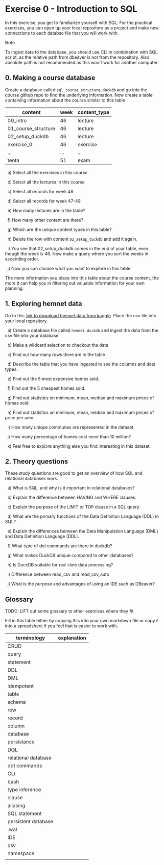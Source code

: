 # Exercise 0 - Introduction to SQL

In this exercise, you get to familiarize yourself with SQL. For the practical exercises, you can open up your local repository as a project and make new connections to each databse file that you will work with.

> [!NOTE]
> To ingest data to the database, you should use CLI in combination with SQL script, as the relative path from dbeaver is not from the repository. Also absolute path is not recommended as this won't work for another computer.

## 0. Making a course database

Create a database called `sql_course_structure.duckdb` and go into the course github repo to find the underlying information. Now create a table containing information about the course similar to this table

| content             | week | content_type |
| ------------------- | ---- | ------------ |
| 00_intro            | 46   | lecture      |
| 01_course_structure | 46   | lecture      |
| 02_setup_duckdb     | 46   | lecture      |
| exercise_0          | 46   | exercise     |
| ...                 | ...  | ...          |
| tenta               | 51   | exam         |

&nbsp; a) Select all the exercises in this course

&nbsp; b) Select all the lectures in this course

&nbsp; c) Select all records for week 48

&nbsp; d) Select all records for week 47-49

&nbsp; e) How many lectures are in the table?

&nbsp; f) How many other content are there?

&nbsp; g) Which are the unique content types in this table?

&nbsp; h) Delete the row with content `02_setup_duckdb` and add it again.

&nbsp; i) You see that 02_setup_duckdb comes in the end of your table, even though the week is 46. Now make a query where you sort the weeks in ascending order.

&nbsp; j) Now you can choose what you want to explore in this table.

The more information you place into this table about the course content, the more it can help you in filtering out valuable information for your own planning.

## 1. Exploring hemnet data

Go to this [link to download hemnet data from kaggle](https://www.kaggle.com/datasets/florianlandras/stockholm-house-market-prices). Place the csv file into your local repository.

&nbsp; a) Create a database file called `hemnet.duckdb` and ingest the data from the csv file into your database.

&nbsp; b) Make a wildcard selection to checkout the data

&nbsp; c) Find out how many rows there are in the table

&nbsp; d) Describe the table that you have ingested to see the columns and data types.

&nbsp; e) Find out the 5 most expensive homes sold.

&nbsp; f) Find out the 5 cheapest homes sold.

&nbsp; g) Find out statistics on minimum, mean, median and maximum prices of homes sold.

&nbsp; h) Find out statistics on minimum, mean, median and maximum prices of price per area.

&nbsp; i) How many unique communes are represented in the dataset.

&nbsp; j) How many percentage of homes cost more than 10 million?

&nbsp; k) Feel free to explore anything else you find interesting in this dataset.

## 2. Theory questions

These study questions are good to get an overview of how SQL and relational databases work.

&nbsp; a) What is SQL, and why is it important in relational databases?

&nbsp; b) Explain the difference between HAVING and WHERE clauses.

&nbsp; c) Explain the purpose of the LIMIT or TOP clause in a SQL query.

&nbsp; d) What are the primary functions of the Data Definition Language (DDL) in SQL?

&nbsp; e) Explain the differences between the Data Manipulation Language (DML) and Data Definition Language (DDL).

&nbsp; f) What type of dot commands are there in duckdb?

&nbsp; g) What makes DuckDB unique compared to other databases?

&nbsp; h) Is DuckDB suitable for real-time data processing?

&nbsp; i) Difference between read_csv and read_csv_auto

&nbsp; j) What is the purpose and advantages of using an IDE such as DBeaver?

## Glossary

TODO: LIFT out some glossary to other exercises where they fit

Fill in this table either by copying this into your own markdown file or copy it into a spreadsheet if you feel that is easier to work with.

| terminology         | explanation |
| ------------------- | ----------- |
| CRUD                |             |
| query               |             |
| statement           |             |
| DDL                 |             |
| DML                 |             |
| idempotent          |             |
| table               |             |
| schema              |             |
| row                 |             |
| record              |             |
| column              |             |
| database            |             |
| persistance         |             |
| DQL                 |             |
| relational database |             |
| dot commands        |             |
| CLI                 |             |
| bash                |             |
| type inference      |             |
| clause              |             |
| aliasing            |             |
| SQL statement       |             |
| persistent database |             |
| .wal                |             |
| IDE                 |             |
| csv                 |             |
| namespace           |             |
|                     |             |
